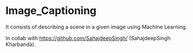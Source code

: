 # Image_Captioning

It consists of describing a scene in a given image using Machine Learning.

In collab with https://github.com/SahajdeepSingh/ (SahajdeepSingh Kharbanda).
